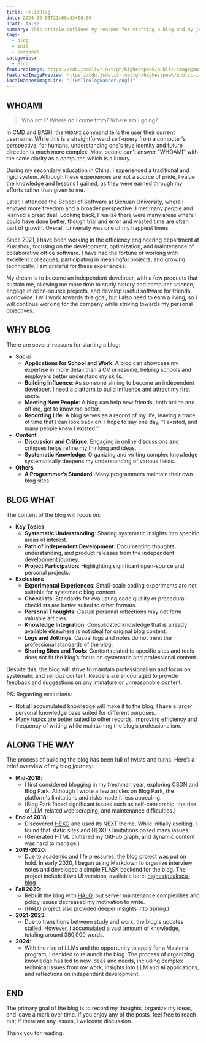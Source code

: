 ```yaml
---
title: HelloBlog
date: 2024-09-05T21:00:33+08:00
draft: false
summary: This article outlines my reasons for starting a blog and my journey so far. I aim to document my growth, share systematic insights into technology, and build my personal brand. The article reviews the challenges I faced in building the blog, including my experiences with HEXO, FLASK, and HALO. Ultimately, I decided to restart the blog to showcase professionalism, share development experiences, and record personal thoughts and achievements.
tags:
  - blog
  - init
  - personal
categories:
  - Blog
featuredImage: https://cdn.jsdelivr.net/gh/highestpeak/public-image@master/HelloBlogBanner.png
featuredImagePreview: https://cdn.jsdelivr.net/gh/highestpeak/public-image@master/HelloBlogBanner.png
localBannerImageLink: "[[HelloBlogBanner.png]]"
---
```



## WHOAMI

> Who am I? Where do I come from? Where am I going?

In CMD and BASH, the `WHOAMI` command tells the user their current username. While this is a straightforward self-query from a computer's perspective, for humans, understanding one's true identity and future direction is much more complex. Most people can't answer "WHOAMI" with the same clarity as a computer, which is a luxury.

During my secondary education in China, I experienced a traditional and rigid system. Although these experiences are not a source of pride, I value the knowledge and lessons I gained, as they were earned through my efforts rather than given to me.

Later, I attended the School of Software at Sichuan University, where I enjoyed more freedom and a broader perspective. I met many people and learned a great deal. Looking back, I realize there were many areas where I could have done better, though trial and error and wasted time are often part of growth. Overall, university was one of my happiest times.

Since 2021, I have been working in the efficiency engineering department at Kuaishou, focusing on the development, optimization, and maintenance of collaborative office software. I have had the fortune of working with excellent colleagues, participating in meaningful projects, and growing technically. I am grateful for these experiences.

My dream is to become an independent developer, with a few products that sustain me, allowing me more time to study history and computer science, engage in open-source projects, and develop useful software for friends worldwide. I will work towards this goal, but I also need to earn a living, so I will continue working for the company while striving towards my personal objectives.

## WHY BLOG

There are several reasons for starting a blog:

- **Social**
  - **Applications for School and Work**: A blog can showcase my expertise in more detail than a CV or resume, helping schools and employers better understand my skills.
  - **Building Influence**: As someone aiming to become an independent developer, I need a platform to build influence and attract my first users.
  - **Meeting New People**: A blog can help new friends, both online and offline, get to know me better.
  - **Recording Life**: A blog serves as a record of my life, leaving a trace of time that I can look back on. I hope to say one day, “I existed, and many people knew I existed.”
- **Content**
  - **Discussion and Critique**: Engaging in online discussions and critiques helps refine my thinking and ideas.
  - **Systematic Knowledge**: Organizing and writing complex knowledge systematically deepens my understanding of various fields.
- **Others**
  - **A Programmer’s Standard**: Many programmers maintain their own blog sites.

## BLOG WHAT

The content of the blog will focus on:

- **Key Topics**
  - **Systematic Understanding**: Sharing systematic insights into specific areas of interest.
  - **Path of Independent Development**: Documenting thoughts, understanding, and product releases from the independent development journey.
  - **Project Participation**: Highlighting significant open-source and personal projects.
- **Exclusions**
  - **Experimental Experiences**: Small-scale coding experiments are not suitable for systematic blog content.
  - **Checklists**: Standards for evaluating code quality or procedural checklists are better suited to other formats.
  - **Personal Thoughts**: Casual personal reflections may not form valuable articles.
  - **Knowledge Integration**: Consolidated knowledge that is already available elsewhere is not ideal for original blog content.
  - **Logs and Jottings**: Casual logs and notes do not meet the professional standards of the blog.
  - **Sharing Sites and Tools**: Content related to specific sites and tools does not fit the blog’s focus on systematic and professional content.

Despite this, the blog will strive to maintain professionalism and focus on systematic and serious content. Readers are encouraged to provide feedback and suggestions on any immature or unreasonable content.

PS: Regarding exclusions:

- Not all accumulated knowledge will make it to the blog; I have a larger personal knowledge base suited for different purposes.
- Many topics are better suited to other records, improving efficiency and frequency of writing while maintaining the blog’s professionalism.

## ALONG THE WAY

The process of building the blog has been full of twists and turns. Here’s a brief overview of my blog journey:

- **Mid-2018**:
  - I first considered blogging in my freshman year, exploring CSDN and Blog Park. Although I wrote a few articles on Blog Park, the platform's limitations and risks made it less appealing.
  - (Blog Park faced significant issues such as self-censorship, the rise of LLM-related web scraping, and maintenance difficulties.)
- **End of 2018**:
  - Discovered [HEXO](https://hexo.io/) and used its NEXT theme. While initially exciting, I found that static sites and HEXO's limitations posed many issues.
  - (Generated HTML cluttered my GitHub graph, and dynamic content was hard to manage.)
- **2019-2020**:
  - Due to academic and life pressures, the blog project was put on hold. In early 2020, I began using Markdown to organize interview notes and developed a simple FLASK backend for the blog. The project included two UI versions, available here: [highestpeakscu-blog](https://github.com/highestpeak/highestpeakscu-blog).
- **Fall 2020**:
  - Rebuilt the blog with [HALO](https://github.com/halo-dev/halo), but server maintenance complexities and policy issues decreased my motivation to write.
  - (HALO project also provided deeper insights into Spring.)
- **2021-2023**:
  - Due to transitions between study and work, the blog's updates stalled. However, I accumulated a vast amount of knowledge, totaling around 380,000 words.
- **2024**:
  - With the rise of LLMs and the opportunity to apply for a Master’s program, I decided to relaunch the blog. The process of organizing knowledge has led to new ideas and needs, including complex technical issues from my work, insights into LLM and AI applications, and reflections on independent development.

## END

The primary goal of the blog is to record my thoughts, organize my ideas, and leave a mark over time. If you enjoy any of the posts, feel free to reach out; if there are any issues, I welcome discussion.

Thank you for reading.
